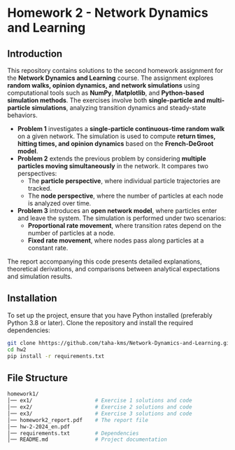 # Homework 2 - Network Dynamics and Learning

## Introduction

This repository contains solutions to the second homework assignment for the **Network Dynamics and Learning** course. The assignment explores **random walks, opinion dynamics, and network simulations** using computational tools such as **NumPy**, **Matplotlib**, and **Python-based simulation methods**. The exercises involve both **single-particle and multi-particle simulations**, analyzing transition dynamics and steady-state behaviors.

- **Problem 1** investigates a **single-particle continuous-time random walk** on a given network. The simulation is used to compute **return times, hitting times, and opinion dynamics** based on the **French-DeGroot model**.
- **Problem 2** extends the previous problem by considering **multiple particles moving simultaneously** in the network. It compares two perspectives: 
  - The **particle perspective**, where individual particle trajectories are tracked.
  - The **node perspective**, where the number of particles at each node is analyzed over time.
- **Problem 3** introduces an **open network model**, where particles enter and leave the system. The simulation is performed under two scenarios:
  - **Proportional rate movement**, where transition rates depend on the number of particles at a node.
  - **Fixed rate movement**, where nodes pass along particles at a constant rate.
  
The report accompanying this code presents detailed explanations, theoretical derivations, and comparisons between analytical expectations and simulation results.


## Installation

To set up the project, ensure that you have Python installed (preferably Python 3.8 or later). Clone the repository and install the required dependencies:

```bash
git clone hhttps://github.com/taha-kms/Network-Dynamics-and-Learning.git
cd hw2
pip install -r requirements.txt
```

## File Structure
```bash
homework1/
│── ex1/                    # Exercise 1 solutions and code
│── ex2/                    # Exercise 2 solutions and code
│── ex3/                    # Exercise 3 solutions and code
│── homework2_report.pdf    # The report file
│── hw-2-2024_en.pdf
│── requirements.txt        # Dependencies
│── README.md               # Project documentation
```